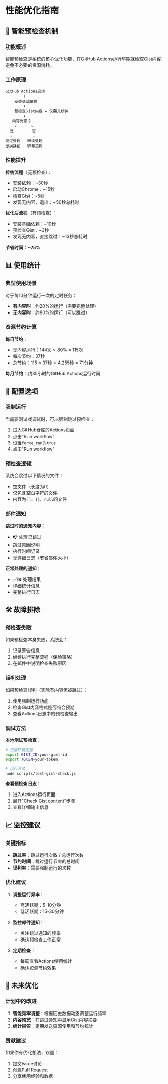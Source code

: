 # 性能优化指南

## 🚀 智能预检查机制

### 功能概述

智能预检查是系统的核心优化功能，在GitHub Actions运行早期就检查Gist内容，避免不必要的资源消耗。

### 工作原理

```
GitHub Actions启动
        ↓
    安装基础依赖
        ↓
    预检查Gist内容 ← 仅需几秒钟
        ↓
   内容为空？
    ↙      ↘
  是        否
  ↓         ↓
跳过处理   继续处理
发送通知   完整流程
```

### 性能提升

**传统流程**（无预检查）：
- 安装依赖：~30秒
- 启动Chrome：~15秒
- 检查Gist：~5秒
- 发现无内容，退出：~50秒总耗时

**优化后流程**（有预检查）：
- 安装基础依赖：~10秒
- 预检查Gist：~3秒
- 发现无内容，直接跳过：~13秒总耗时

**节省时间：~75%**

## 📊 使用统计

### 典型使用场景

对于每10分钟运行一次的定时任务：
- **有内容时**：约20%的运行（需要完整处理）
- **无内容时**：约80%的运行（可以跳过）

### 资源节约计算

**每日节约**：
- 无内容运行：144次 × 80% = 115次
- 每次节约：37秒
- 总节约：115 × 37秒 = 4,255秒 ≈ 71分钟

**每月节约**：约35小时的GitHub Actions运行时间

## 🔧 配置选项

### 强制运行

当需要测试或调试时，可以强制跳过预检查：

1. 进入GitHub仓库的Actions页面
2. 点击"Run workflow"
3. 设置`force_run`为`true`
4. 点击"Run workflow"

### 预检查逻辑

系统会跳过以下情况的文件：
- 空文件（长度为0）
- 仅包含空白字符的文件
- 内容为`[]`、`{}`、`null`的文件

### 邮件通知

**跳过时的通知内容**：
- 📭 处理已跳过
- 跳过原因说明
- 执行时间记录
- 无详细日志（节省邮件大小）

**正常处理的通知**：
- ✅/❌ 处理结果
- 详细统计信息
- 完整执行日志

## 🛠️ 故障排除

### 预检查失败

如果预检查本身失败，系统会：
1. 记录警告信息
2. 继续执行完整流程（保险策略）
3. 在邮件中说明检查失败原因

### 误判处理

如果预检查误判（实际有内容但被跳过）：
1. 使用强制运行功能
2. 检查Gist内容格式是否符合预期
3. 查看Actions日志中的预检查输出

### 调试方法

**本地测试预检查**：
```bash
# 设置环境变量
export GIST_ID=your-gist-id
export TOKEN=your-token

# 运行测试
node scripts/test-gist-check.js
```

**查看预检查日志**：
1. 进入Actions运行页面
2. 展开"Check Gist content"步骤
3. 查看详细输出信息

## 📈 监控建议

### 关键指标

- **跳过率**：跳过运行次数 / 总运行次数
- **节约时间**：跳过运行节省的总时间
- **误判率**：需要强制运行的次数

### 优化建议

1. **调整运行频率**：
   - 高活跃期：5-10分钟
   - 低活跃期：15-30分钟

2. **监控邮件通知**：
   - 关注跳过通知的频率
   - 确认预检查工作正常

3. **定期检查**：
   - 每周查看Actions使用统计
   - 确认资源节约效果

## 🔮 未来优化

### 计划中的改进

1. **智能频率调整**：根据历史数据动态调整运行频率
2. **内容预览**：在跳过通知中显示Gist内容摘要
3. **统计报告**：定期发送资源使用和节约统计

### 贡献建议

如果你有优化想法，欢迎：
1. 提交Issue讨论
2. 创建Pull Request
3. 分享使用经验和数据